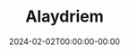 ---
title: "Alaydriem"
date: 2024-02-02T00:00:00-00:00
description: "Alaydriem creates farms and tutorials for Minecraft Bedrock Edition, and is featured on Truly Bedrock."
keywords: "Minecraft,Bedrock Edition,Java,Content Creator"
slug: "alaydriem"
draft: false
type: "channel"
youtube: https://www.alaydriem.com/youtube
banner: https://assets.erianna.com/youtube/yt-alaydriem-splash.webp
logo: https://yt3.googleusercontent.com/vrYcYej4IuAszEoiTucnh70mqpqgAV68f5jBgROPPM0tkV4rU3LHoDZRVNui7pnOCmCoW3dy2A=s176-c-k-c0x00ffffff-no-rj-mo
alt_image_types:
    - type:  jpeg
      format: image/jpeg
---